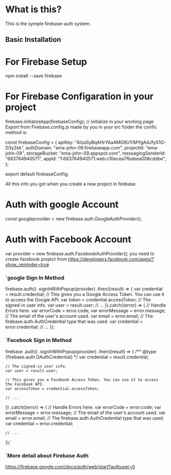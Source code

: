 # What is this?

This is the symple firebase-auth system. 

## Basic Installation

# For Firebase Setup
  npm install --save firebase
# For Firebase Configaration in your project
  firebase.initializeApp(firebaseConfig); // initialize in your working page
  Export from Firebase.config.js made by you in your src folder
  the confic method is:
  
  const firebaseConfig = {
  apiKey: "AIzaSyBqAHrYAa4MG9UYiMYgAdJfyX1G-D3y2kk",
  authDomain: "ema-john-09.firebaseapp.com",
  projectId: "ema-john-09",
  storageBucket: "ema-john-09.appspot.com",
  messagingSenderId: "683764940571",
  appId: "1:683764940571:web:c10ecea7fbdeea008cddbe",
};

export default firebaseConfig;
 
All this info you got when you create a new project in firebase.

# Auth with google Account
  const googleprovider = new firebase.auth.GoogleAuthProvider();
# Auth with Facebook Account
  var provider = new firebase.auth.FacebookAuthProvider();
  you need to create facebook project from
  https://developers.facebook.com/apps/?show_reminder=true

### `google Sign In Method

firebase.auth()
  .signInWithPopup(provider)
  .then((result) => {
    var credential = result.credential;
    // This gives you a Google Access Token. You can use it to access the Google API.
    var token = credential.accessToken;
    // The signed-in user info.
    var user = result.user;
    // ...
  }).catch((error) => {
    // Handle Errors here.
    var errorCode = error.code;
    var errorMessage = error.message;
    // The email of the user's account used.
    var email = error.email;
    // The firebase.auth.AuthCredential type that was used.
    var credential = error.credential;
    // ...
  });

### `Facebook Sign in Method
firebase
  .auth()
  .signInWithPopup(provider)
  .then((result) => {
    /** @type {firebase.auth.OAuthCredential} */
    var credential = result.credential;

    // The signed-in user info.
    var user = result.user;

    // This gives you a Facebook Access Token. You can use it to access the Facebook API.
    var accessToken = credential.accessToken;

    // ...
  })
  .catch((error) => {
    // Handle Errors here.
    var errorCode = error.code;
    var errorMessage = error.message;
    // The email of the user's account used.
    var email = error.email;
    // The firebase.auth.AuthCredential type that was used.
    var credential = error.credential;

    // ...
  });`


### `More detail about Firebase Auth
  https://firebase.google.com/docs/auth/web/start?authuser=0
  



